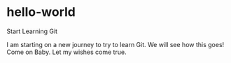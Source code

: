 # hello-world
Start Learning Git

I am starting on a new journey to try to learn Git.  We will see how this goes!  Come on Baby. Let my wishes come true.

